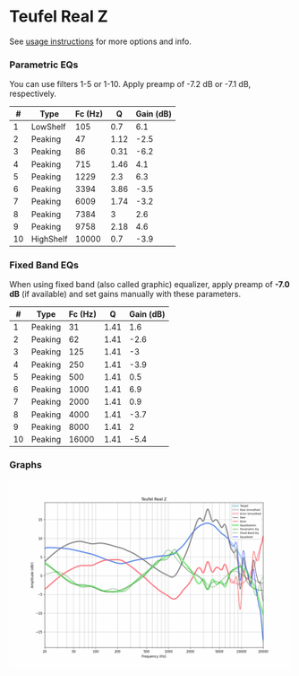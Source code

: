 # Teufel Real Z
See [usage instructions](https://github.com/jaakkopasanen/AutoEq#usage) for more options and info.

### Parametric EQs
You can use filters 1-5 or 1-10. Apply preamp of -7.2 dB or -7.1 dB, respectively.

|   # | Type      |   Fc (Hz) |    Q |   Gain (dB) |
|-----|-----------|-----------|------|-------------|
|   1 | LowShelf  |       105 | 0.7  |         6.1 |
|   2 | Peaking   |        47 | 1.12 |        -2.5 |
|   3 | Peaking   |        86 | 0.31 |        -6.2 |
|   4 | Peaking   |       715 | 1.46 |         4.1 |
|   5 | Peaking   |      1229 | 2.3  |         6.3 |
|   6 | Peaking   |      3394 | 3.86 |        -3.5 |
|   7 | Peaking   |      6009 | 1.74 |        -3.2 |
|   8 | Peaking   |      7384 | 3    |         2.6 |
|   9 | Peaking   |      9758 | 2.18 |         4.6 |
|  10 | HighShelf |     10000 | 0.7  |        -3.9 |

### Fixed Band EQs
When using fixed band (also called graphic) equalizer, apply preamp of **-7.0 dB** (if available) and set gains manually with these parameters.

|   # | Type    |   Fc (Hz) |    Q |   Gain (dB) |
|-----|---------|-----------|------|-------------|
|   1 | Peaking |        31 | 1.41 |         1.6 |
|   2 | Peaking |        62 | 1.41 |        -2.6 |
|   3 | Peaking |       125 | 1.41 |        -3   |
|   4 | Peaking |       250 | 1.41 |        -3.9 |
|   5 | Peaking |       500 | 1.41 |         0.5 |
|   6 | Peaking |      1000 | 1.41 |         6.9 |
|   7 | Peaking |      2000 | 1.41 |         0.9 |
|   8 | Peaking |      4000 | 1.41 |        -3.7 |
|   9 | Peaking |      8000 | 1.41 |         2   |
|  10 | Peaking |     16000 | 1.41 |        -5.4 |

### Graphs
![](./Teufel%20Real%20Z.png)
